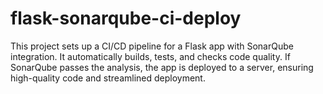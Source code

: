 # flask-sonarqube-ci-deploy
This project sets up a CI/CD pipeline for a Flask app with SonarQube integration. It automatically builds, tests, and checks code quality. If SonarQube passes the analysis, the app is deployed to a server, ensuring high-quality code and streamlined deployment.
